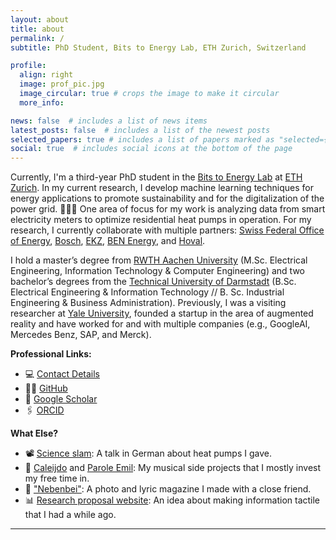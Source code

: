 ```yaml
---
layout: about
title: about
permalink: /
subtitle: PhD Student, Bits to Energy Lab, ETH Zurich, Switzerland

profile:
  align: right
  image: prof_pic.jpg
  image_circular: true # crops the image to make it circular
  more_info: 

news: false  # includes a list of news items
latest_posts: false  # includes a list of the newest posts
selected_papers: true # includes a list of papers marked as "selected={true}"
social: true  # includes social icons at the bottom of the page
---
```



Currently, I'm a third-year PhD student in the [Bits to Energy Lab](https://www.bitstoenergy.com) at [ETH Zurich](https://www.im.ethz.ch). In my current research, I develop machine learning techniques for energy applications to promote sustainability and for the digitalization of the power grid. 🔋🔌💡 One area of focus for my work is analyzing data from smart electricity meters to optimize residential heat pumps in operation. For my research, I currently collaborate with multiple partners: [Swiss Federal Office of Energy](https://www.bfe.admin.ch/bfe/de/home.html), [Bosch](https://www.bosch-homecomfort.com/ch/de/wohngebaeude/home/), [EKZ](https://www.ekz.ch/de/privatkunden.html), [BEN Energy](https://www.ben-energy.com/), and [Hoval](https://www.hoval.ch/).

I hold a master’s degree from [RWTH Aachen University](https://www.rwth-aachen.de/cms/~a/root/?lidx=1) (M.Sc. Electrical Engineering, Information Technology & Computer Engineering) and two bachelor’s degrees from the [Technical University of Darmstadt](https://www.tu-darmstadt.de/index.en.jsp) (B.Sc. Electrical Engineering & Information Technology // B. Sc. Industrial Engineering & Business Administration). Previously, I was a visiting researcher at [Yale University](https://krishnaswamylab.org), founded a startup in the area of augmented reality and have worked for and with multiple companies (e.g., GoogleAI, Mercedes Benz, SAP, and Merck). 

**Professional Links:**
- 💻 [Contact Details](https://im.ethz.ch/people/tbrudermuell.html)
- 👨‍💻 [GitHub](https://github.com/tbrumue)
- 📄 [Google Scholar](https://scholar.google.com/citations?user=rpGG9_UAAAAJ&hl)
- 🖇 [ORCID](https://orcid.org/0009-0007-7319-1142)

**What Else?**
- 📽️ [Science slam](https://youtu.be/JFSeshpIkeE?feature=shared): A talk in German about heat pumps I gave.
- 🎹 [Caleijdo](http://caleijdo.com/) and [Parole Emil](https://open.spotify.com/intl-de/artist/6EPS4pFwPP7drXKmSGtjQ9): My musical side projects that I mostly invest my free time in.
- 📰 ["Nebenbei"](http://jonathanbrunner.com/category/nebenbei-1/): A photo and lyric magazine I made with a close friend.
- 📊 [Research proposal website](http://make-information-tactile.com): An idea about making information tactile that I had a while ago.

---